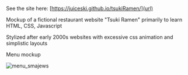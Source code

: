 See the site here: [https://juiceski.github.io/tsukiRamen/](url)

Mockup of a fictional restaurant website "Tsuki Ramen" primarily to learn HTML, CSS, Javascript 

Stylized after early 2000s websites with excessive css animation and simplistic layouts


Menu mockup

![menu_smajews](https://github.com/user-attachments/assets/1d8152b6-1132-41d6-a707-592d8a269af3)
